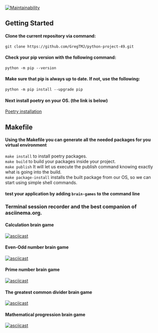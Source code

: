 [![Maintainability](https://api.codeclimate.com/v1/badges/8e96be4960efa964a898/maintainability)](https://codeclimate.com/github/GregTMJ/Brain_games/maintainability)

## Getting Started

#### Clone the current repository via command:
```git clone https://github.com/GregTMJ/python-project-49.git```

#### Check your pip version with the following command:
```python -m pip --version```

#### Make sure that pip is always up to date. If not, use the following:
```python -m pip install --upgrade pip```

#### Next install poetry on your OS. (the link is below)
[Poetry installation](https://python-poetry.org/docs/)


## Makefile

#### Using the Makefile you can generate all the needed packages for you virtual environment
```make install``` to install poetry packages. \
```make build``` to build your packages inside your project. \
```make publish``` It will let us execute the publish command knowing exactly what is going into the build. \
```make package-install``` installs the built package from our OS, so we can start using simple shell commands.

#### test your application by adding ```brain-games``` to the command line
###

### Terminal session recorder and the best companion of asciinema.org.
#### Calculation brain game
[![asciicast](https://asciinema.org/a/2JfsKSV5Pw9YAUkEduopfxfTi.svg)](https://asciinema.org/a/2JfsKSV5Pw9YAUkEduopfxfTi)

#### Even-Odd number brain game
[![asciicast](https://asciinema.org/a/lNMUrjZUAaFH9GQfLMrWAEW2M.svg)](https://asciinema.org/a/lNMUrjZUAaFH9GQfLMrWAEW2M)

#### Prime number brain game
[![asciicast](https://asciinema.org/a/ybU4xROPyLYwfRkoOXxkEIymy.svg)](https://asciinema.org/a/ybU4xROPyLYwfRkoOXxkEIymy)

#### The greatest common divider brain game 
[![asciicast](https://asciinema.org/a/rCI6D7mThAoq554WWFO7flvpQ.svg)](https://asciinema.org/a/rCI6D7mThAoq554WWFO7flvpQ)

#### Mathematical progression brain game
[![asciicast](https://asciinema.org/a/oMKBJk9UipgHwEAokKDbY5DT6.svg)](https://asciinema.org/a/oMKBJk9UipgHwEAokKDbY5DT6)